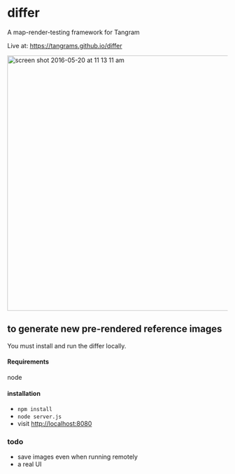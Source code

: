 # differ
A map-render-testing framework for Tangram

Live at: https://tangrams.github.io/differ

<img width="585" alt="screen shot 2016-05-20 at 11 13 11 am" src="https://cloud.githubusercontent.com/assets/459970/15432366/eb52b83c-1e7b-11e6-87fa-4bf1c7e0091d.png">

## to generate new pre-rendered reference images

You must install and run the differ locally.

#### Requirements

node

#### installation

- `npm install`
- `node server.js`
- visit [http://localhost:8080](http://localhost:8080)

### todo

- save images even when running remotely
- a real UI
